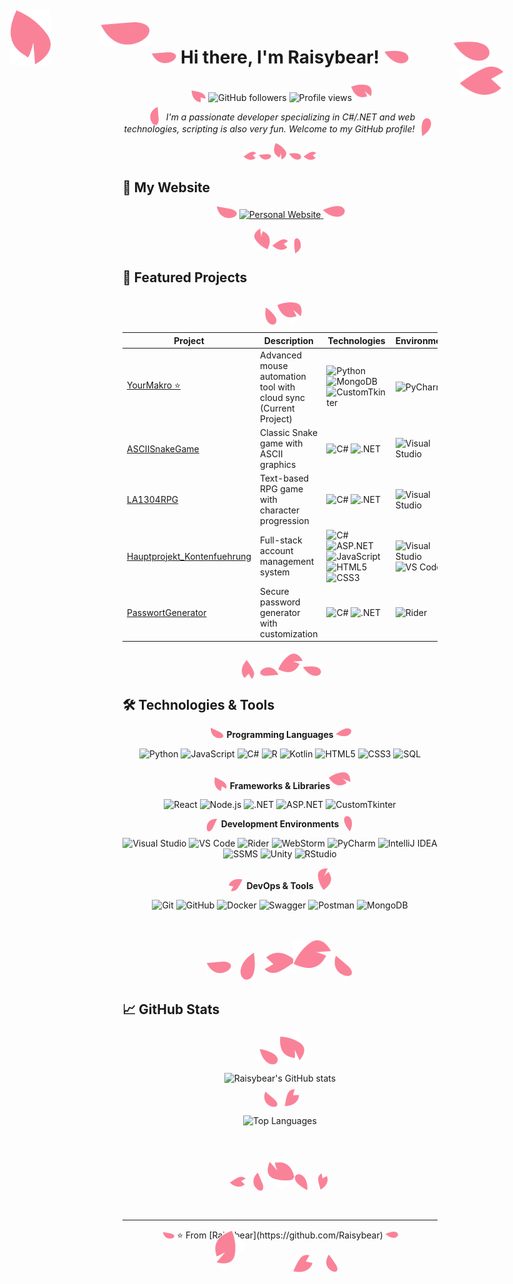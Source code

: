 <!-- Animierter Header mit schwebenden Blütenblättern -->
<div align="center">
  <img src="images/petal1.png" alt="Floating Petal" width="80" style="position: absolute; top: 50px; left: 20%; animation: float 6s ease-in-out infinite;">
  <img src="images/petal2.png" alt="Floating Petal" width="60" style="position: absolute; top: 80px; right: 15%; animation: float 4s ease-in-out infinite reverse;">
  <img src="images/petal3.png" alt="Floating Petal" width="70" style="position: absolute; top: 120px; left: 80%; animation: float 5s ease-in-out infinite;">
  <img src="images/petal4.png" alt="Floating Petal" width="65" style="position: absolute; top: 30px; left: 5%; animation: float 7s ease-in-out infinite reverse;">
</div>

<!-- Hauptheader -->
<h1 align="center">
  <img src="images/petal1.png" width="40"> 
  Hi there, I'm Raisybear! 
  <img src="images/petal2.png" width="40">
</h1>

<!-- Badges mit dekorativen Elementen -->
<p align="center">
  <img src="images/petal3.png" width="25" style="transform: rotate(45deg);">
  <img src="https://img.shields.io/github/followers/Raisybear?style=social&color=ff69b4" alt="GitHub followers">
  <img src="https://komarev.com/ghpvc/?username=Raisybear&label=Profile%20views&color=ff69b4&style=flat" alt="Profile views">
  <img src="images/petal4.png" width="25" style="transform: rotate(-45deg);">
</p>

<!-- Beschreibung mit Rahmen aus Blütenblättern -->
<p align="center">
  <img src="images/petal1.png" width="30" style="transform: rotate(90deg);">
  <em>I'm a passionate developer specializing in C#/.NET and web technologies, scripting is also very fun. Welcome to my GitHub profile!</em>
  <img src="images/petal2.png" width="30" style="transform: rotate(-90deg);">
</p>

<!-- Dekorative Trennlinie -->
<div align="center">
  <img src="images/petal3.png" width="20">
  <img src="images/petal1.png" width="20">
  <img src="images/petal4.png" width="20">
  <img src="images/petal2.png" width="20">
  <img src="images/petal3.png" width="20">
</div>

## 🌸 My Website
<p align="center">
  <img src="images/petal1.png" width="35" style="transform: rotate(15deg);">
  <a href="https://raisybear.net/">
    <img src="https://img.shields.io/badge/✨_My_Personal_Website-ff69b4?style=for-the-badge&logo=vercel&logoColor=white" alt="Personal Website">
  </a>
  <img src="images/petal2.png" width="35" style="transform: rotate(-15deg);">
</p>

<!-- Weitere dekorative Elemente -->
<div align="center">
  <img src="images/petal4.png" width="25" style="transform: rotate(180deg);">
  <img src="images/petal3.png" width="25">
  <img src="images/petal1.png" width="25" style="transform: rotate(270deg);">
</div>

## 🚀 Featured Projects

<!-- Projekte-Tabelle bleibt gleich, aber mit dekorativen Rahmen -->
<div align="center">
  <img src="images/petal2.png" width="30" style="transform: rotate(45deg);">
  <img src="images/petal4.png" width="30" style="transform: rotate(-45deg);">
</div>

<div align="center">

| Project | Description | Technologies | Environment |
|---------|-------------|--------------|-------------|
| [YourMakro ⭐](https://github.com/Raisybear/YourMakro) | Advanced mouse automation tool with cloud sync (Current Project) | <img src="https://img.shields.io/badge/-Python-000000?style=flat-square&logo=python&logoColor=white" alt="Python"> <img src="https://img.shields.io/badge/-MongoDB-ff69b4?style=flat-square&logo=mongodb&logoColor=white" alt="MongoDB"> <img src="https://img.shields.io/badge/-CustomTkinter-000000?style=flat-square&logo=python&logoColor=white" alt="CustomTkinter"> | <img src="https://img.shields.io/badge/-PyCharm-ff69b4?style=flat-square&logo=pycharm&logoColor=white" alt="PyCharm"> |
| [ASCIISnakeGame](https://github.com/Raisybear/ASCIISnakeGame) | Classic Snake game with ASCII graphics | <img src="https://img.shields.io/badge/-C%23-ff69b4?style=flat-square&logo=c-sharp&logoColor=white" alt="C#"> <img src="https://img.shields.io/badge/-.NET-000000?style=flat-square&logo=dotnet&logoColor=white" alt=".NET"> | <img src="https://img.shields.io/badge/-Visual%20Studio-ff69b4?style=flat-square&logo=visual-studio&logoColor=white" alt="Visual Studio"> |
| [LA1304RPG](https://github.com/Raisybear/LA1304RPG) | Text-based RPG game with character progression | <img src="https://img.shields.io/badge/-C%23-000000?style=flat-square&logo=c-sharp&logoColor=white" alt="C#"> <img src="https://img.shields.io/badge/-.NET-ff69b4?style=flat-square&logo=dotnet&logoColor=white" alt=".NET"> | <img src="https://img.shields.io/badge/-Visual%20Studio-000000?style=flat-square&logo=visual-studio&logoColor=white" alt="Visual Studio"> |
| [Hauptprojekt_Kontenfuehrung](https://github.com/Raisybear/Hauptprojekt_Kontenfuehrung) | Full-stack account management system | <img src="https://img.shields.io/badge/-C%23-ff69b4?style=flat-square&logo=c-sharp&logoColor=white" alt="C#"> <img src="https://img.shields.io/badge/-ASP.NET-000000?style=flat-square&logo=dotnet&logoColor=white" alt="ASP.NET"> <img src="https://img.shields.io/badge/-JavaScript-ff69b4?style=flat-square&logo=javascript&logoColor=black" alt="JavaScript"> <img src="https://img.shields.io/badge/-HTML5-000000?style=flat-square&logo=html5&logoColor=white" alt="HTML5"> <img src="https://img.shields.io/badge/-CSS3-ff69b4?style=flat-square&logo=css3&logoColor=white" alt="CSS3"> | <img src="https://img.shields.io/badge/-Visual%20Studio-000000?style=flat-square&logo=visual-studio&logoColor=white" alt="Visual Studio"> <img src="https://img.shields.io/badge/-VS%20Code-ff69b4?style=flat-square&logo=visual-studio-code&logoColor=white" alt="VS Code"> |
| [PasswortGenerator](https://github.com/Raisybear/PasswortGenerator) | Secure password generator with customization | <img src="https://img.shields.io/badge/-C%23-000000?style=flat-square&logo=c-sharp&logoColor=white" alt="C#"> <img src="https://img.shields.io/badge/-.NET-ff69b4?style=flat-square&logo=dotnet&logoColor=white" alt=".NET"> | <img src="https://img.shields.io/badge/-Rider-000000?style=flat-square&logo=rider&logoColor=white" alt="Rider"> |

</div>

<!-- Dekorative Blütenblatt-Trennlinie -->
<div align="center">
  <img src="images/petal3.png" width="30" style="transform: rotate(90deg);">
  <img src="images/petal1.png" width="30" style="transform: rotate(180deg);">
  <img src="images/petal4.png" width="30" style="transform: rotate(270deg);">
  <img src="images/petal2.png" width="30">
</div>

## 🛠️ Technologies & Tools

<div align="center">
  <img src="images/petal1.png" width="25" style="transform: rotate(30deg);">
  <strong>Programming Languages</strong>
  <img src="images/petal2.png" width="25" style="transform: rotate(-30deg);">
</div>

<p align="center">
<img src="https://img.shields.io/badge/-Python-000000?style=flat-square&logo=python&logoColor=white" alt="Python">
<img src="https://img.shields.io/badge/-JavaScript-ff69b4?style=flat-square&logo=javascript&logoColor=black" alt="JavaScript">
<img src="https://img.shields.io/badge/-C%23-000000?style=flat-square&logo=c-sharp&logoColor=white" alt="C#">
<img src="https://img.shields.io/badge/-R-ff69b4?style=flat-square&logo=r&logoColor=white" alt="R">
<img src="https://img.shields.io/badge/-Kotlin-000000?style=flat-square&logo=kotlin&logoColor=white" alt="Kotlin">
<img src="https://img.shields.io/badge/-HTML5-ff69b4?style=flat-square&logo=html5&logoColor=white" alt="HTML5">
<img src="https://img.shields.io/badge/-CSS3-000000?style=flat-square&logo=css3&logoColor=white" alt="CSS3">
<img src="https://img.shields.io/badge/-SQL-ff69b4?style=flat-square&logo=postgresql&logoColor=white" alt="SQL">
</p>

<div align="center">
  <img src="images/petal3.png" width="25" style="transform: rotate(60deg);">
  <strong>Frameworks & Libraries</strong>
  <img src="images/petal4.png" width="25" style="transform: rotate(-60deg);">
</div>

<p align="center">
<img src="https://img.shields.io/badge/-React-000000?style=flat-square&logo=react&logoColor=white" alt="React">
<img src="https://img.shields.io/badge/-Node.js-ff69b4?style=flat-square&logo=node.js&logoColor=white" alt="Node.js">
<img src="https://img.shields.io/badge/-.NET-000000?style=flat-square&logo=dotnet&logoColor=white" alt=".NET">
<img src="https://img.shields.io/badge/-ASP.NET-ff69b4?style=flat-square&logo=dotnet&logoColor=white" alt="ASP.NET">
<img src="https://img.shields.io/badge/-CustomTkinter-000000?style=flat-square&logo=python&logoColor=white" alt="CustomTkinter">
</p>

<div align="center">
  <img src="images/petal1.png" width="25" style="transform: rotate(120deg);">
  <strong>Development Environments</strong>
  <img src="images/petal2.png" width="25" style="transform: rotate(-120deg);">
</div>

<p align="center">
<img src="https://img.shields.io/badge/-Visual%20Studio-ff69b4?style=flat-square&logo=visual-studio&logoColor=white" alt="Visual Studio">
<img src="https://img.shields.io/badge/-VS%20Code-000000?style=flat-square&logo=visual-studio-code&logoColor=white" alt="VS Code">
<img src="https://img.shields.io/badge/-Rider-ff69b4?style=flat-square&logo=rider&logoColor=white" alt="Rider">
<img src="https://img.shields.io/badge/-WebStorm-000000?style=flat-square&logo=webstorm&logoColor=white" alt="WebStorm">
<img src="https://img.shields.io/badge/-PyCharm-ff69b4?style=flat-square&logo=pycharm&logoColor=white" alt="PyCharm">
<img src="https://img.shields.io/badge/-IntelliJ%20IDEA-000000?style=flat-square&logo=intellij-idea&logoColor=white" alt="IntelliJ IDEA">
<img src="https://img.shields.io/badge/-SSMS-ff69b4?style=flat-square&logo=microsoft-sql-server&logoColor=white" alt="SSMS">
<img src="https://img.shields.io/badge/-Unity-000000?style=flat-square&logo=unity&logoColor=white" alt="Unity">
<img src="https://img.shields.io/badge/-RStudio-ff69b4?style=flat-square&logo=rstudio&logoColor=white" alt="RStudio">
</p>

<div align="center">
  <img src="images/petal3.png" width="25" style="transform: rotate(150deg);">
  <strong>DevOps & Tools</strong>
  <img src="images/petal4.png" width="25" style="transform: rotate(-150deg);">
</div>

<p align="center">
<img src="https://img.shields.io/badge/-Git-000000?style=flat-square&logo=git&logoColor=white" alt="Git">
<img src="https://img.shields.io/badge/-GitHub-ff69b4?style=flat-square&logo=github" alt="GitHub">
<img src="https://img.shields.io/badge/-Docker-000000?style=flat-square&logo=docker&logoColor=white" alt="Docker">
<img src="https://img.shields.io/badge/-Swagger-ff69b4?style=flat-square&logo=swagger&logoColor=black" alt="Swagger">
<img src="https://img.shields.io/badge/-Postman-000000?style=flat-square&logo=postman&logoColor=white" alt="Postman">
<img src="https://img.shields.io/badge/-MongoDB-ff69b4?style=flat-square&logo=mongodb&logoColor=white" alt="MongoDB">
</p>

<!-- Große dekorative Blütenblatt-Formation -->
<div align="center" style="margin: 40px 0;">
  <img src="images/petal1.png" width="40" style="transform: rotate(0deg);">
  <img src="images/petal2.png" width="45" style="transform: rotate(90deg);">
  <img src="images/petal3.png" width="50" style="transform: rotate(180deg);">
  <img src="images/petal4.png" width="45" style="transform: rotate(270deg);">
  <img src="images/petal1.png" width="40" style="transform: rotate(45deg);">
</div>

## 📈 GitHub Stats

<!-- Stats mit dekorativen Blütenblättern umrahmt -->
<div align="center">
  <img src="images/petal2.png" width="35" style="transform: rotate(20deg);">
  <img src="images/petal4.png" width="35" style="transform: rotate(-20deg);">
</div>

<div align="center">
  
![Raisybear's GitHub stats](https://github-readme-stats.vercel.app/api?username=Raisybear&show_icons=true&theme=radical&bg_color=000000&text_color=ff69b4&title_color=ff69b4&icon_color=ff69b4)

</div>

<div align="center">
  <img src="images/petal1.png" width="30" style="transform: rotate(45deg);">
  <img src="images/petal3.png" width="30" style="transform: rotate(-45deg);">
</div>

<div align="center">

![Top Languages](https://github-readme-stats.vercel.app/api/top-langs/?username=Raisybear&layout=compact&theme=radical&bg_color=000000&text_color=ff69b4&title_color=ff69b4)

</div>

<!-- Abschluss mit schöner Blütenblatt-Formation -->
<div align="center" style="margin: 50px 0;">
  <img src="images/petal3.png" width="25" style="transform: rotate(0deg);">
  <img src="images/petal1.png" width="30" style="transform: rotate(72deg);">
  <img src="images/petal4.png" width="35" style="transform: rotate(144deg);">
  <img src="images/petal2.png" width="30" style="transform: rotate(216deg);">
  <img src="images/petal3.png" width="25" style="transform: rotate(288deg);">
</div>

---

<div align="center">
  <img src="images/petal1.png" width="20" style="transform: rotate(15deg);">
  ⭐️ From [Raisybear](https://github.com/Raisybear)
  <img src="images/petal2.png" width="20" style="transform: rotate(-15deg);">
</div>

<!-- Schwebende Blütenblätter am Ende -->
<div align="center">
  <img src="images/petal4.png" width="40" style="position: relative; top: -20px; left: -50px; transform: rotate(45deg);">
  <img src="images/petal3.png" width="35" style="position: relative; top: -10px; right: -30px; transform: rotate(-30deg);">
  <img src="images/petal1.png" width="30" style="position: relative; top: -15px; left: 40px; transform: rotate(60deg);">
</div>

